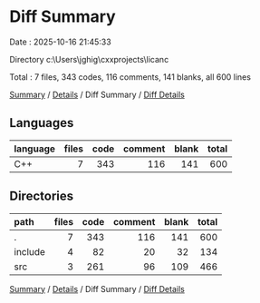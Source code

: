 # Diff Summary

Date : 2025-10-16 21:45:33

Directory c:\\Users\\jghig\\cxxprojects\\licanc

Total : 7 files,  343 codes, 116 comments, 141 blanks, all 600 lines

[Summary](results.md) / [Details](details.md) / Diff Summary / [Diff Details](diff-details.md)

## Languages
| language | files | code | comment | blank | total |
| :--- | ---: | ---: | ---: | ---: | ---: |
| C++ | 7 | 343 | 116 | 141 | 600 |

## Directories
| path | files | code | comment | blank | total |
| :--- | ---: | ---: | ---: | ---: | ---: |
| . | 7 | 343 | 116 | 141 | 600 |
| include | 4 | 82 | 20 | 32 | 134 |
| src | 3 | 261 | 96 | 109 | 466 |

[Summary](results.md) / [Details](details.md) / Diff Summary / [Diff Details](diff-details.md)